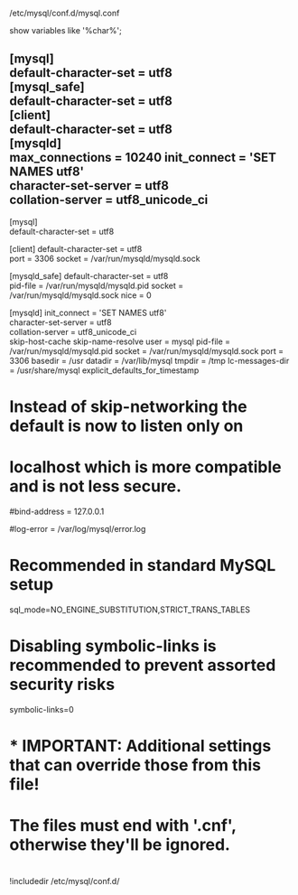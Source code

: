 /etc/mysql/conf.d/mysql.conf


show variables like '%char%';

[mysql]  
default-character-set = utf8  
[mysql_safe]  
default-character-set = utf8  
[client]  
default-character-set = utf8  
[mysqld]  
max_connections = 10240
init_connect  = 'SET NAMES utf8'  
character-set-server = utf8  
collation-server = utf8_unicode_ci  
-------------------------------------------------------------------------------------------
[mysql]  
default-character-set = utf8  

[client]
default-character-set = utf8  
port		= 3306
socket		= /var/run/mysqld/mysqld.sock

[mysqld_safe]
default-character-set = utf8  
pid-file	= /var/run/mysqld/mysqld.pid
socket		= /var/run/mysqld/mysqld.sock
nice		= 0

[mysqld]
init_connect  = 'SET NAMES utf8'  
character-set-server = utf8  
collation-server = utf8_unicode_ci  
skip-host-cache
skip-name-resolve
user		= mysql
pid-file	= /var/run/mysqld/mysqld.pid
socket		= /var/run/mysqld/mysqld.sock
port		= 3306
basedir		= /usr
datadir		= /var/lib/mysql
tmpdir		= /tmp
lc-messages-dir	= /usr/share/mysql
explicit_defaults_for_timestamp

# Instead of skip-networking the default is now to listen only on
# localhost which is more compatible and is not less secure.
#bind-address	= 127.0.0.1

#log-error	= /var/log/mysql/error.log

# Recommended in standard MySQL setup
sql_mode=NO_ENGINE_SUBSTITUTION,STRICT_TRANS_TABLES

# Disabling symbolic-links is recommended to prevent assorted security risks
symbolic-links=0

# * IMPORTANT: Additional settings that can override those from this file!
#   The files must end with '.cnf', otherwise they'll be ignored.
#
!includedir /etc/mysql/conf.d/
